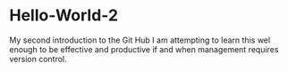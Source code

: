# Hello-World-2
My second introduction to the Git Hub
I am attempting to learn this wel enough to be effective and productive if and when management requires version control.
